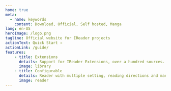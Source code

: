 ```yaml
---
home: true
meta:
  - name: keywords
    content: Download, Official, Self hosted, Manga
lang: en-US
heroImage: /logo.png
tagline: Official website for IReader projects
actionText: Quick Start →
actionLink: /guide/
features:
    - title: Extensions
      details: Support for IReader Extensions, over a hundred sources.
      image: library
    - title: Configurable
      details: Reader with multiple setting, reading directions and many amazing customization settings.
      image: reader
---
```

